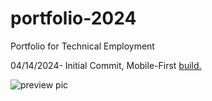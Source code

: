 # portfolio-2024
Portfolio for Technical Employment

04/14/2024- Initial Commit, Mobile-First [build.](https://cloudflips32.github.io/portfolio-2024/)

![preview pic](https://github.com/cloudflips32/portfolio-2024/assets/64573965/ffcc7ccd-786a-447c-bac7-90a4e1f58ab1)
